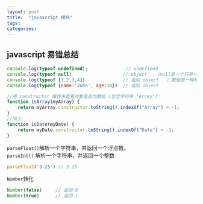 ```yaml
---
layout: post
title:  "javascript 模块"
tags:
categories:
---
```


## javascript 易错总结

```javascript
console.log(typeof undefined);              // undefined
console.log(typeof null)                   // object   （null是一个只有一个值的特殊类型。表示一个空对象引用）
console.log(typeof [1,2,3,4])              // 返回 object  （ 数组是一种特殊的对象类型）
console.log(typeof {name:'John', age:34})  // 返回 object

//用 constructor 属性来查看对象是否为数组 (包含字符串 "Array"):
function isArray(myArray) {
    return myArray.constructor.toString().indexOf("Array") > -1;
}
//同上
function isDate(myDate) {
    return myDate.constructor.toString().indexOf("Date") > -1;
}
```
`parseFloat()`解析一个字符串，并返回一个浮点数。  
`parseInt()` 解析一个字符串，并返回一个整数
```javascript
parseFloat('3.25') // 3.25
```
`Number`转化
```javascript
Number(false)     // 返回 0
Number(true)      // 返回 1
```


